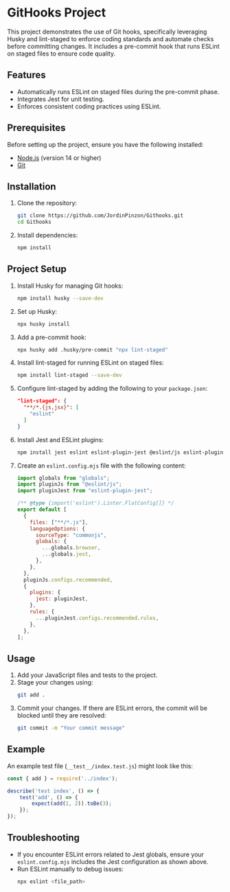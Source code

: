 # GitHooks Project

This project demonstrates the use of Git hooks, specifically leveraging Husky and lint-staged to enforce coding standards and automate checks before committing changes. It includes a pre-commit hook that runs ESLint on staged files to ensure code quality.

## Features
- Automatically runs ESLint on staged files during the pre-commit phase.
- Integrates Jest for unit testing.
- Enforces consistent coding practices using ESLint.

## Prerequisites
Before setting up the project, ensure you have the following installed:

- [Node.js](https://nodejs.org/) (version 14 or higher)
- [Git](https://git-scm.com/)

## Installation
1. Clone the repository:
   ```bash
   git clone https://github.com/JordinPinzon/Githooks.git
   cd Githooks
   ```

2. Install dependencies:
   ```bash
   npm install
   ```

## Project Setup
1. Install Husky for managing Git hooks:
   ```bash
   npm install husky --save-dev
   ```

2. Set up Husky:
   ```bash
   npx husky install
   ```

3. Add a pre-commit hook:
   ```bash
   npx husky add .husky/pre-commit "npx lint-staged"
   ```

4. Install lint-staged for running ESLint on staged files:
   ```bash
   npm install lint-staged --save-dev
   ```

5. Configure lint-staged by adding the following to your `package.json`:
   ```json
   "lint-staged": {
     "**/*.{js,jsx}": [
       "eslint"
     ]
   }
   ```

6. Install Jest and ESLint plugins:
   ```bash
   npm install jest eslint eslint-plugin-jest @eslint/js eslint-plugin-lint-staged --save-dev
   ```

7. Create an `eslint.config.mjs` file with the following content:
   ```javascript
   import globals from "globals";
   import pluginJs from "@eslint/js";
   import pluginJest from "eslint-plugin-jest";

   /** @type {import('eslint').Linter.FlatConfig[]} */
   export default [
     {
       files: ["**/*.js"],
       languageOptions: {
         sourceType: "commonjs",
         globals: {
           ...globals.browser,
           ...globals.jest,
         },
       },
     },
     pluginJs.configs.recommended,
     {
       plugins: {
         jest: pluginJest,
       },
       rules: {
         ...pluginJest.configs.recommended.rules,
       },
     },
   ];
   ```

## Usage
1. Add your JavaScript files and tests to the project.
2. Stage your changes using:
   ```bash
   git add .
   ```
3. Commit your changes. If there are ESLint errors, the commit will be blocked until they are resolved:
   ```bash
   git commit -m "Your commit message"
   ```

## Example
An example test file (`__test__/index.test.js`) might look like this:
```javascript
const { add } = require('../index');

describe('test index', () => {
    test('add', () => {
        expect(add(1, 2)).toBe(3);
    });
});
```

## Troubleshooting
- If you encounter ESLint errors related to Jest globals, ensure your `eslint.config.mjs` includes the Jest configuration as shown above.
- Run ESLint manually to debug issues:
  ```bash
  npx eslint <file_path>
  ```

